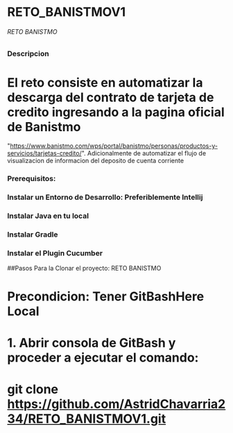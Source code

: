 # RETO_BANISTMOV1

###### RETO BANISTMO

### Descripcion

# El reto consiste en automatizar la descarga del contrato de tarjeta de credito ingresando a la pagina oficial de Banistmo 
"https://www.banistmo.com/wps/portal/banistmo/personas/productos-y-servicios/tarjetas-credito/". Adicionalmente de automatizar el flujo de visualizacion 
de informacion del deposito de cuenta corriente

### Prerequisitos: 

### Instalar un Entorno de Desarrollo: Preferiblemente Intellij
### Instalar Java en tu local
### Instalar Gradle
### Instalar el Plugin Cucumber 

##Pasos Para la Clonar el proyecto: RETO BANISTMO

# Precondicion: Tener GitBashHere Local
# 1. Abrir consola de GitBash y proceder a ejecutar el comando: 
# git clone https://github.com/AstridChavarria234/RETO_BANISTMOV1.git


 

